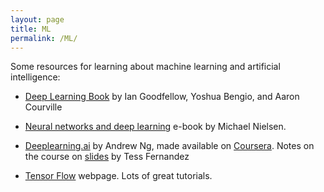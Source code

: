 ```yaml
---
layout: page
title: ML
permalink: /ML/
---
```

Some resources for learning about machine learning and artificial intelligence:

- [Deep Learning Book](http://www.deeplearningbook.org/) by Ian Goodfellow, Yoshua Bengio, and Aaron Courville

- [Neural networks and deep learning](http://neuralnetworksanddeeplearning.com/) e-book by Michael Nielsen.

- [Deeplearning.ai](https://www.deeplearning.ai/) by Andrew Ng, made available on [Coursera](https://www.coursera.org/specializations/deep-learning). Notes on the course on [slides](https://www.slideshare.net/TessFerrandez/notes-from-coursera-deep-learning-courses-by-andrew-ng) by Tess Fernandez

- [Tensor Flow](https://www.tensorflow.org/) webpage. Lots of great tutorials.






